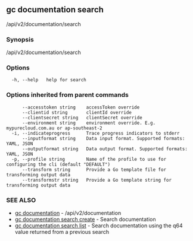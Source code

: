 ## gc documentation search

/api/v2/documentation/search

### Synopsis

/api/v2/documentation/search

### Options

```
  -h, --help   help for search
```

### Options inherited from parent commands

```
      --accesstoken string    accessToken override
      --clientid string       clientId override
      --clientsecret string   clientSecret override
      --environment string    environment override. E.g. mypurecloud.com.au or ap-southeast-2
  -i, --indicateprogress      Trace progress indicators to stderr
      --inputformat string    Data input format. Supported formats: YAML, JSON
      --outputformat string   Data output format. Supported formats: YAML, JSON
  -p, --profile string        Name of the profile to use for configuring the cli (default "DEFAULT")
      --transform string      Provide a Go template file for transforming output data
      --transformstr string   Provide a Go template string for transforming output data
```

### SEE ALSO

* [gc documentation](gc_documentation.html)	 - /api/v2/documentation
* [gc documentation search create](gc_documentation_search_create.html)	 - Search documentation
* [gc documentation search list](gc_documentation_search_list.html)	 - Search documentation using the q64 value returned from a previous search


